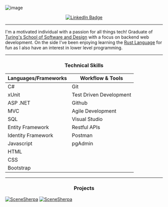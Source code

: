 ![image](https://github.com/jeremy-kimball/jeremy-kimball/assets/130601077/3c58cc81-a0a7-469a-8204-02903a570823)
<div id="badges" align="center">
  <a href="https://www.linkedin.com/in/jeremyckimball/">
    <img src="https://img.shields.io/badge/LinkedIn-blue?style=for-the-badge&logo=linkedin&logoColor=white" alt="LinkedIn Badge"/>
  </a>
</div>
<div id="counters" align="center">
 <img src="https://komarev.com/ghpvc/?username=jeremy-kimball&style=flat-square&color=blue" alt=""/>
</div>

<hr>
I'm a motivated individual with a passion for all things tech! Graduate of <a href="https://turing.edu/">Turing's School of Software and Design</a> with a focus on backend web development. On the side I've been enjoying learning the <a href="https://www.rust-lang.org/">Rust Language</a> for fun as I also have an interest in lower level programming.
<hr>
<h3 align="center">Technical Skills</h3>
<div id="skills" align="center">
 <table>
<thead>
  <tr>
    <th>Languages/Frameworks</th>
    <th>Workflow &amp; Tools</th>
  </tr>
</thead>
<tbody>
  <tr>
    <td>C#</td>
    <td>Git</td>
  </tr>
  <tr>
    <td>xUnit</td>
    <td>Test Driven Development</td>
  </tr>
  <tr>
    <td>ASP .NET</td>
    <td>Github</td>
  </tr>
  <tr>
    <td>MVC</td>
    <td>Agile Development</td>
  </tr>
  <tr>
    <td>SQL</td>
    <td>Visual Studio</td>
  </tr>
  <tr>
    <td>Entity Framework</td>
    <td>Restful APIs</td>
  </tr>
  <tr>
    <td>Identity Framework</td>
    <td>Postman</td>
  </tr>
  <tr>
    <td>Javascript</td>
    <td>pgAdmin</td>
  </tr>
  <tr>
    <td>HTML</td>
    <td></td>
  </tr>
  <tr>
    <td>CSS</td>
    <td></td>
  </tr>
  <tr>
    <td>Bootstrap</td>
    <td></td>
  </tr>
</tbody>
</table>
</div>
<hr>
<h3 align="center">Projects</h1>

[![SceneSherpa](https://github-readme-stats.vercel.app/api/pin/?username=jcepriano&repo=SceneSherpa)](https://github.com/jcepriano/SceneSherpa)
[![SceneSherpa](https://github-readme-stats.vercel.app/api/pin/?username=jeremy-kimball&repo=DeveloperDashboard)](https://github.com/jeremy-kimball/DeveloperDashboard)
<!--
**jeremy-kimball/jeremy-kimball** is a ✨ _special_ ✨ repository because its `README.md` (this file) appears on your GitHub profile.

Here are some ideas to get you started:

- 🔭 I’m currently working on ...
- 🌱 I’m currently learning ...
- 👯 I’m looking to collaborate on ...
- 🤔 I’m looking for help with ...
- 💬 Ask me about ...
- 📫 How to reach me: ...
- 😄 Pronouns: ...
- ⚡ Fun fact: ...
-->
